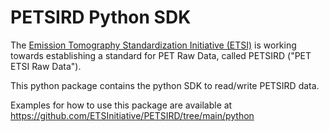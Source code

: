 # PETSIRD Python SDK

The [Emission Tomography Standardization Initiative (ETSI)](https://etsinitiative.org/)
is working towards establishing a standard for PET Raw Data, called PETSIRD ("PET ETSI Raw Data").

This python package contains the python SDK to read/write PETSIRD data.

Examples for how to use this package are available at
https://github.com/ETSInitiative/PETSIRD/tree/main/python
